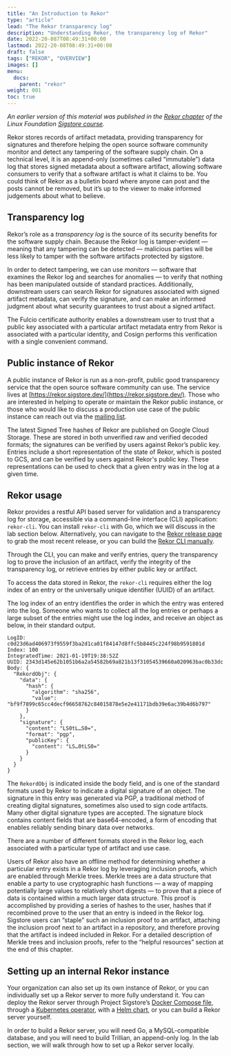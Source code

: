 ```yaml
---
title: "An Introduction to Rekor"
type: "article"
lead: "The Rekor transparency log"
description: "Understanding Rekor, the transparency log of Rekor"
date: 2022-20-087T08:49:31+00:00
lastmod: 2022-20-08T08:49:31+00:00
draft: false
tags: ["REKOR", "OVERVIEW"]
images: []
menu:
  docs:
    parent: "rekor"
weight: 001
toc: true
---
```


_An earlier version of this material was published in the [Rekor chapter](https://learning.edx.org/course/course-v1:LinuxFoundationX+LFS182x+2T2022/block-v1:LinuxFoundationX+LFS182x+2T2022+type@sequential+block@e785fae1be184e2c929db62dbe7444fa/block-v1:LinuxFoundationX+LFS182x+2T2022+type@vertical+block@a48c33126e2c4ee6ad3bfa6b7bc9c957) of the Linux Foundation [Sigstore course](https://learning.edx.org/course/course-v1:LinuxFoundationX+LFS182x+2T2022/home)._

Rekor stores records of artifact metadata, providing transparency for signatures and therefore helping the open source software community monitor and detect any tampering of the software supply chain. On a technical level, it is an append-only (sometimes called “immutable”) data log that stores signed metadata about a software artifact, allowing software consumers to verify that a software artifact is what it claims to be. You could think of Rekor as a bulletin board where anyone can post and the posts cannot be removed, but it’s up to the viewer to make informed judgements about what to believe.

## Transparency log

Rekor’s role as a _transparency log_ is the source of its security benefits for the software supply chain. Because the Rekor log is tamper-evident — meaning that any tampering can be detected — malicious parties will be less likely to tamper with the software artifacts protected by sigstore. 

In order to detect tampering, we can use _monitors_ — software that examines the Rekor log and searches for anomalies — to verify that nothing has been manipulated outside of standard practices. Additionally, downstream users can search Rekor for signatures associated with signed artifact metadata, can verify the signature, and can make an informed judgment about what security guarantees to trust about a signed artifact. 

The Fulcio certificate authority enables a downstream user to trust that a public key associated with a particular artifact metadata entry from Rekor is associated with a particular identity, and Cosign performs this verification with a single convenient command.

## Public instance of Rekor

A public instance of Rekor is run as a non-profit, public good transparency service that the open source software community can use. The service lives at [https://rekor.sigstore.dev/](https://rekor.sigstore.dev/). Those who are interested in helping to operate or maintain the Rekor public instance, or those who would like to discuss a production use case of the public instance can reach out via the [mailing list](https://docs.sigstore.dev/community).

The latest Signed Tree hashes of Rekor are published on Google Cloud Storage. These are stored in both unverified raw and verified decoded formats; the signatures can be verified by users against Rekor’s public key. Entries include a short representation of the state of Rekor, which is posted to GCS, and can be verified by users against Rekor's public key. These representations can be used to check that a given entry was in the log at a given time.

## Rekor usage

Rekor provides a restful API based server for validation and a transparency log for storage, accessible via a command-line interface (CLI) application: `rekor-cli`. You can install `rekor-cli` with Go, which we will discuss in the lab section below. Alternatively, you can navigate to the [Rekor release page](https://github.com/sigstore/rekor/releases) to grab the most recent release, or you can build the [Rekor CLI manually](https://docs.sigstore.dev/rekor/installation#build-rekor-cli-manually). 

Through the CLI, you can make and verify entries, query the transparency log to prove the inclusion of an artifact, verify the integrity of the transparency log, or retrieve entries by either public key or artifact.

To access the data stored in Rekor, the `rekor-cli` requires either the log index of an entry or the universally unique identifier (UUID) of an artifact.

The log index of an entry identifies the order in which the entry was entered into the log. Someone who wants to collect all the log entries or perhaps a large subset of the entries might use the log index, and receive an object as below, in their standard output. 

```
LogID: c0d23d6ad406973f9559f3ba2d1ca01f84147d8ffc5b8445c224f98b9591801d
Index: 100
IntegratedTime: 2021-01-19T19:38:52Z
UUID: 2343d145e62b1051b6a2a54582b69a821b13f31054539660a020963bac0b33dc
Body: {
  "RekordObj": {
    "data": {
      "hash": {
        "algorithm": "sha256",
        "value": "bf9f7899c65cc4decf96658762c84015878e5e2e41171bdb39e6ac39b4d6b797"
      }
    },
    "signature": {
      "content": "LS0tL…S0=",
      "format": "pgp",
      "publicKey": {
        "content": "LS…0tLS0="
      }
    }
  }
}
```

The `RekordObj` is indicated inside the body field, and is one of the standard formats used by Rekor to indicate a digital signature of an object. The signature in this entry was generated via PGP, a traditional method of creating digital signatures, sometimes also used to sign code artifacts. Many other digital signature types are accepted. The signature block contains content fields that are base64-encoded, a form of encoding that enables reliably sending binary data over networks.

There are a number of different formats stored in the Rekor log, each associated with a particular type of artifact and use case.

Users of Rekor also have an offline method for determining whether a particular entry exists in a Rekor log by leveraging inclusion proofs, which are enabled through Merkle trees. Merkle trees are a data structure that enable a party to use cryptographic hash functions — a way of mapping potentially large values to relatively short digests — to prove that a piece of data is contained within a much larger data structure. This proof is accomplished by providing a series of hashes to the user, hashes that if recombined prove to the user that an entry is indeed in the Rekor log. Sigstore users can “staple” such an inclusion proof to an artifact, attaching the inclusion proof next to an artifact in a repository, and therefore proving that the artifact is indeed included in Rekor. For a detailed description of Merkle trees and inclusion proofs, refer to the “helpful resources” section at the end of this chapter.

## Setting up an internal Rekor instance 

Your organization can also set up its own instance of Rekor, or you can individually set up a Rekor server to more fully understand it. You can deploy the Rekor server through Project Sigstore’s [Docker Compose file](https://github.com/sigstore/rekor/blob/main/docker-compose.yml), through a [Kubernetes operator](https://github.com/sigstore/rekor-operator), with a [Helm chart](https://github.com/sigstore/helm-charts), or you can build a Rekor server yourself.

In order to build a Rekor server, you will need Go, a MySQL-compatible database, and you will need to build Trillian, an append-only log. In the lab section, we will walk through how to set up a Rekor server locally.
